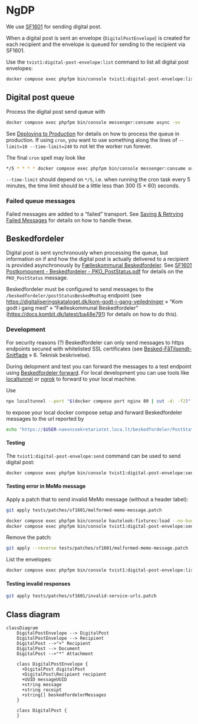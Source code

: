 # NgDP

We use [SF1601](https://digitaliseringskataloget.dk/integration/sf1601) for
sending digital post.

When a digital post is sent an envelope (`DigitalPostEnvelope`) is created for
each recipient and the envelope is queued for sending to the recipient via
SF1601.

Use the `tvist1:digital-post-envelope:list` command to list all digital post
envelopes:

```sh
docker compose exec phpfpm bin/console tvist1:digital-post-envelope:list
```

## Digital post queue

Process the digital post send queue with

```sh
docker compose exec phpfpm bin/console messenger:consume async -vv
```

See [Deploying to
Production](https://symfony.com/doc/5.4/messenger.html#deploying-to-production)
for details on how to process the queue in production. If using `cron`, you want
to use something along the lines of `--limit=10 --time-limit=240` to not let the
worker run forever.

The final `cron` spell may look like

```sh
*/5 * * * * docker compose exec phpfpm bin/console messenger:consume async -vv --limit=10 --time-limit=240 > /dev/null 2>&1
```

`--time-limit` should depend on `*/5`, i.e. when running the cron task every 5
minutes, the time limit should be a little less than 300 (5 × 60) seconds.

### Failed queue messages

Failed messages are added to a “failed” transport. See [Saving & Retrying Failed
Messages](https://symfony.com/doc/5.4/messenger.html#saving-retrying-failed-messages)
for details on how to handle these.

## Beskedfordeler

Digital post is sent synchronously when processing the queue, but information on
if and how the digital post is actually delivered to a recipient is provided
asynchronously by [Fælleskommunal
Beskedfordeler](https://digitaliseringskataloget.dk/l%C3%B8sninger/beskedfordeler).
See [SF1601 Postkomponent - Beskedfordeler -
PKO_PostStatus.pdf](https://digitaliseringskataloget.srvitkhulk.itkdev.dk/digitaliseringskataloget.dk/sf1601/SF1601%20Bilag%2020211025/SF1601%20Postkomponent%20-%20Beskedfordeler%20-%20PKO_PostStatus.pdf)
for details on the `PKO_PostStatus` message.

Beskedfordeler must be configured to send messages to the
`/beskedfordeler/postStatusBeskedModtag` endpoint (see
<https://digitaliseringskataloget.dk/kom-godt-i-gang-vejledninger> » “Kom godt i
gang med” » “Fælleskommunal Beskedfordeler”
(<https://docs.kombit.dk/latest/ba48e791>) for details on how to do this).

### Development

For security reasons (?) Beskedfordeler can only send messages to https
endpoints secured with whitelisted SSL certificates (see
[Besked-FåTilsendt-Snitflade](https://digitaliseringskataloget.srvitkhulk.itkdev.dk/digitaliseringskataloget.dk/sf1461/D.09.02%20Beskedfordeler-Besked-F%C3%A5Tilsendt-Snitflade.pdf)
» 6. Teknisk beskrivelse).

During delopment and test you can forward the messages to a test endpoint using
[Beskedfordeler forward](https://github.com/itk-dev/beskedfordeler-forward). For
local development you can use tools like
[localtunnel](https://github.com/localtunnel/localtunnel) or
[ngrok](https://ngrok.com/) to forward to your local machine.

Use

```sh
npx localtunnel --port "$(docker compose port nginx 80 | cut -d: -f2)" --subdomain "$USER-naevnssekretariatet" --print-requests
```

to expose your local docker compose setup and forward Beskedfordeler messages to
the url reported by

```sh
echo "https://$USER-naevnssekretariatet.loca.lt/beskedfordeler/PostStatusBeskedModtag"
```

#### Testing

The `tvist1:digital-post-envelope:send` command can be used to send digital post:

```sh
docker compose exec phpfpm bin/console tvist1:digital-post-envelope:send --help
```

#### Testing error in MeMo message

Apply a patch that to send invalid MeMo message (without a header label):

```sh
git apply tests/patches/sf1601/malformed-memo-message.patch
```

```sh
docker compose exec phpfpm bin/console hautelook:fixtures:load --no-bundles --purge-with-truncate --no-interaction
docker compose exec phpfpm bin/console tvist1:digital-post-envelope:send --digital-post-subject='Digital post with multiple recipients' --no-interaction
```

Remove the patch:

```sh
git apply --reverse tests/patches/sf1601/malformed-memo-message.patch
```

List the envelopes:

```sh
docker compose exec phpfpm bin/console tvist1:digital-post-envelope:list --status=failed
```

#### Testing invalid responses

```sh
git apply tests/patches/sf1601/invalid-service-urls.patch
```

## Class diagram

```mermaid
classDiagram
    DigitalPostEnvelope --> DigitalPost
    DigitalPostEnvelope --> Recipient
    DigitalPost -->"+" Recipient
    DigitalPost --> Document
    DigitalPost -->"*" Attachment

    class DigitalPostEnvelope {
      +DigitalPost digitalPost
      +DigitalPost\Recipient recipient
      +UUID messageUUID
      +string message
      +string receipt
      +string[] beskedfordelerMessages
    }

    class DigitalPost {
    }
```
